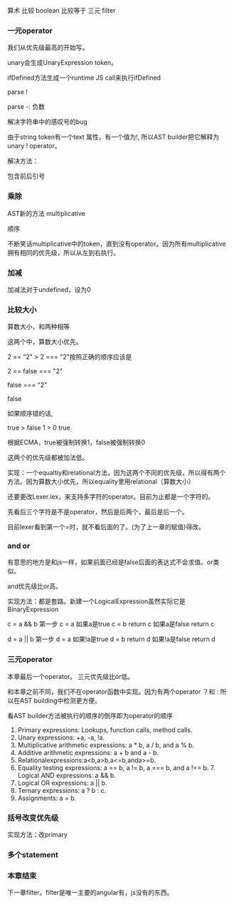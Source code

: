 算术
比较
boolean
比较等于
三元 
filter

### 一元operator

我们从优先级最高的开始写。

unary会生成UnaryExpression token。

ifDefined方法生成一个runtime JS call来执行ifDefined

parse !

parse -: 负数

解决字符串中的感叹号的bug

由于string token有一个text 属性，有一个值为!, 所以AST builder把它解释为unary ! operator。

解决方法：

包含前后引号

### 乘除

AST新的方法 multiplicative

顺序

不断笑话multiplicative中的token，直到没有operator。因为所有multiplicative拥有相同的优先级，所以从左到右执行。

### 加减

加减法对于undefined，设为0

### 比较大小

算数大小，和两种相等

这两个中，算数大小优先。

2 == "2" > 2 === "2"按照正确的顺序应该是

2 == false === "2"

false === "2"

false

如果顺序错的话,

true > false
1 > 0
true

根据ECMA，true被强制转换1，false被强制转换0

这两个的优先级都被加法低。

实现：一个equaltiy和relational方法，因为这两个不同的优先级，所以得有两个方法。因为算数大小优先，所以equality里用relational（算数大小）

还要更改Lexer.lex，来支持多字符的operator。目前为止都是一个字符的。

先看后三个字符是不是operator，然后是后两个，最后是后一个。

目前lexer看到第一个=时，就不看后面的了。(为了上一章的赋值)得改。

### and or
有意思的地方是和js一样，如果前面已经是false后面的表达式不会求值。or类似。

and优先级比or高。

实现方法：都是套路。新建一个LogicalExpression虽然实际它是BinaryExpression

c = a && b
第一步 c = a
如果a是true c = b return c
如果a是false return c

d = a || b
第一步 d = a 
如果!a是true d = b return d
如果!a是false return d

### 三元operator
本章最后一个operator。
三元优先级比or低。

和本章之前不同，我们不在operator函数中实现。因为有两个operator ？和 :
所以在AST building中检测更方便。

看AST builder方法被执行的顺序的倒序即为operator的顺序
1. Primary expressions: Lookups, function calls, method calls.
2. Unary expressions: +a, -a, !a.
3. Multiplicative arithmetic expressions: a * b, a / b, and a % b.
4. Additive arithmetic expressions: a + b and a - b.
5. Relationalexpressions:a<b,a>b,a<=b,anda>=b.
6. Equality testing expressions: a == b, a != b, a === b, and a !== b. 7. Logical AND expressions: a && b.
8. Logical OR expressions: a || b.
9. Ternary expressions: a ? b : c.
10. Assignments: a = b.

### 括号改变优先级
实现方法：改primary

### 多个statement

### 本章结束

下一章filter。filter是唯一主要的angular有，js没有的东西。

